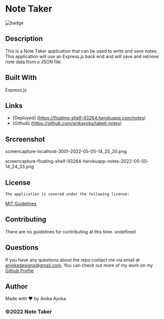 # Note Taker

 ![badge](https://img.shields.io/badge/license-MIT-blue)
    

  ## Description
  This is a Note Taker application that can be used to write and save notes. This application will use an Express.js back end and will save and retrieve note data from a JSON file.



  ## Built With

  Express.js

  ## Links

  - [Deployed] (https://floating-shelf-93264.herokuapp.com/notes)
  - [Github] (https://github.com/anikayoka/takeit-notes)
  
  ## Srcreenshot
  
  screencapture-localhost-3001-2022-05-05-14_25_20.png
  
  screencapture-floating-shelf-93264-herokuapp-notes-2022-05-05-14_24_33.png
  
  ## License
    The application is covered under the following license:
      
  [MIT Guidelines](https://choosealicense.com/licenses/)
      
  ## Contributing

  There are no guidelines for contributing at this time. undefined

  ## Questions

  If you have any questions about the repo contact me via email at aniokadesigns@gmail.com. You can check out more of my work on my [Github Profile](https://github.com/anikayoka)

  ## Author

  Made with ❤️ by Anika Ayoka
  
  ### ©️2022 Note Taker
